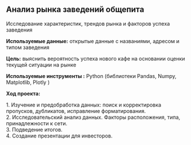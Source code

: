 ## Анализ рынка заведений общепита

Исследование характеристик, трендов рынка и факторов успеха заведения

<P> <B> Используемые данные:</B> открытые данные с названиями, адресом и типом заведения </P>
<P> <B>Цель:</B>  выяснить вероятность успеха нового кафе на основании оценки текущей ситуации на рынке </P>  
<P> <B> Используемые инструменты :</B> Python (библиотеки Pandas, Numpy, Matplotlib, Plotly )</P>
<P><B>Ход проекта:</B></P>
<P>   1. Изучение и предобработка данных: поиск и корректировка пропусков, дубликатов, исправление форматирования.
    <BR> 2. Исследовательский анализ данных. Факторы расположения, типа, принадлежности к сети.
    <BR> 3. Подведение итогов.
    <BR> 4. Создание презентации для инвесторов.
<BR></P>


